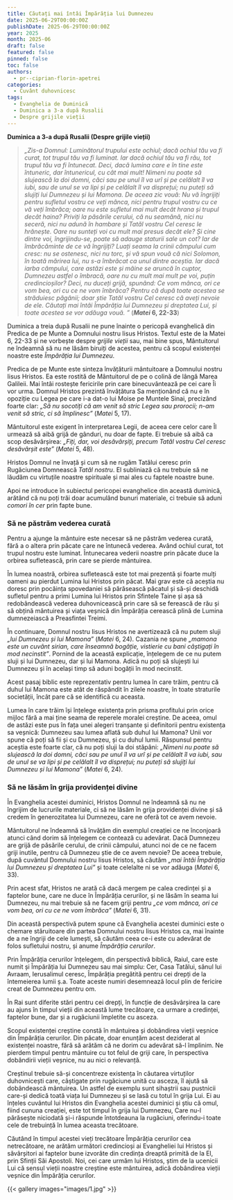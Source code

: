 ```yaml
---
title: Căutați mai întâi Împărăția lui Dumnezeu
date: 2025-06-29T00:00:00Z
publishDate: 2025-06-29T00:00:00Z
year: 2025
month: 2025-06
draft: false
featured: false
pinned: false
toc: false
authors:
  - pr--ciprian-florin-apetrei
categories:
  - Cuvânt duhovnicesc
tags:
  - Evanghelia de Duminică
  - Duminica a 3-a după Rusalii
  - Despre grijile vieții 
---
```

**Duminica a 3-a după Rusalii (Despre grijile vieții)**

> _„Zis-a Domnul: Luminătorul trupului este ochiul; dacă ochiul tău va fi curat, tot trupul tău va fi luminat. Iar dacă ochiul tău va fi rău, tot trupul tău va fi întunecat. Deci, dacă lumina care e în tine este întuneric, dar întunericul, cu cât mai mult! Nimeni nu poate să slujească la doi domni, căci sau pe unul îl va urî și pe celălalt îl va iubi, sau de unul se va lipi și pe celălalt îl va disprețui; nu puteți să slujiți lui Dumnezeu și lui Mamona. De aceea zic vouă: Nu vă îngrijiți pentru sufletul vostru ce veți mânca, nici pentru trupul vostru cu ce vă veți îmbrăca; oare nu este sufletul mai mult decât hrana și trupul decât haina? Priviți la păsările cerului, că nu seamănă, nici nu seceră, nici nu adună în hambare și Tatăl vostru Cel ceresc le hrănește. Oare nu sunteți voi cu mult mai presus decât ele? Și cine dintre voi, îngrijindu-se, poate să adauge staturii sale un cot? Iar de îmbrăcăminte de ce vă îngrijiți? Luați seama la crinii câmpului cum cresc: nu se ostenesc, nici nu torc, și vă spun vouă că nici Solomon, în toată mărirea lui, nu s-a îmbrăcat ca unul dintre aceștia. Iar dacă iarba câmpului, care astăzi este și mâine se aruncă în cuptor, Dumnezeu astfel o îmbracă, oare nu cu mult mai mult pe voi, puțin credincioșilor? Deci, nu duceți grijă, spunând: Ce vom mânca, ori ce vom bea, ori cu ce ne vom îmbrăca? Pentru că după toate acestea se străduiesc păgânii; doar știe Tatăl vostru Cel ceresc că aveți nevoie de ele. Căutați mai întâi Împărăția lui Dumnezeu și dreptatea Lui, și toate acestea se vor adăuga vouă. ”_ (**_Matei_ 6, 22-33**)

Duminica a treia după Rusalii ne pune înainte o pericopă evanghelică din Predica de pe Munte a Domnului nostru Iisus Hristos. Textul este de la Matei 6, 22-33 și ne vorbește despre _grijile vieții_ sau, mai bine spus, Mântuitorul ne îndeamnă să nu ne lăsăm biruiți de acestea, pentru că scopul existenței noastre este _Împărăția lui Dumnezeu_.

Predica de pe Munte este sinteza învățăturii mântuitoare a Domnului nostru Iisus Hristos. Ea este rostită de Mântuitorul de pe o colină de lângă Marea Galileii. Mai întâi rostește fericirile prin care binecuvântează pe cei care Îi vor urma. Domnul Hristos prezintă învățătura Sa menționând că nu e în opoziție cu Legea pe care i-a dat-o lui Moise pe Muntele Sinai, precizând foarte clar: _„Să nu socotiți că am venit să stric Legea sau prorocii; n-am venit să stric, ci să împlinesc”_ (_Matei_ 5, 17).

Mântuitorul este exigent în interpretarea Legii, de aceea cere celor care Îl urmează să aibă grijă de gânduri, nu doar de fapte. Ei trebuie să aibă ca scop desăvârșirea: _„Fiți, dar, voi desăvârșiți, precum Tatăl vostru Cel ceresc desăvârșit este”_ (_Matei_ 5, 48).

Hristos Domnul ne învață și cum să ne rugăm Tatălui ceresc prin Rugăciunea Domnească _Tatăl nostru_. El subliniază că nu trebuie să ne lăudăm cu virtuțile noastre spirituale și mai ales cu faptele noastre bune.

Apoi ne introduce în subiectul pericopei evanghelice din această duminică, arătând că nu poți trăi doar acumulând bunuri materiale, ci trebuie să aduni _comori în cer_ prin fapte bune.

### Să ne păstrăm vederea curată

Pentru a ajunge la mântuire este necesar să ne păstrăm vederea curată, fără a o altera prin păcate care ne întunecă vederea. Având ochiul curat, tot trupul nostru este luminat. Întunecarea vederii noastre prin păcate duce la orbirea sufletească, prin care se pierde mântuirea.

În lumea noastră, orbirea sufletească este tot mai prezentă și foarte mulți oameni au pierdut Lumina lui Hristos prin păcat. Mai grav este că aceștia nu doresc prin pocăința spovedaniei să părăsească păcatul și să-și deschidă sufletul pentru a primi Lumina lui Hristos prin Sfintele Taine și așa să redobândească vederea duhovnicească prin care să se ferească de rău și să obțină mântuirea și viața veșnică din Împărăția cerească plină de Lumina dumnezeiască a Preasfintei Treimi.

În continuare, Domnul nostru Iisus Hristos ne avertizează că nu putem sluji _„lui Dumnezeu și lui Mamona”_ (_Matei_ 6, 24). Cazania ne spune _„mamona este un cuvânt sirian, care înseamnă bogăție, vistierie cu bani câștigați în mod necinstit”_. Pornind de la această explicație, înțelegem de ce nu putem sluji și lui Dumnezeu, dar și lui Mamona. Adică nu poți să slujești lui Dumnezeu și în același timp să aduni bogății în mod necinstit.

Acest pasaj biblic este reprezentativ pentru lumea în care trăim, pentru că duhul lui Mamona este atât de răspândit în zilele noastre, în toate straturile societății, încât pare că se identifică cu aceasta.

Lumea în care trăim își înțelege existența prin prisma profitului prin orice mijloc fără a mai ține seama de reperele moralei creștine. De aceea, omul de astăzi este pus în fața unei alegeri tranșante și definitorii pentru existența sa veșnică: Dumnezeu sau lumea aflată sub duhul lui Mamona? Unii vor spune că poți să fii și cu Dumnezeu, și cu duhul lumii. Răspunsul pentru aceștia este foarte clar, că nu poți sluji la doi stăpâni: _„Nimeni nu poate să slujească la doi domni, căci sau pe unul îl va urî și pe celălalt îl va iubi, sau de unul se va lipi și pe celălalt îl va disprețui; nu puteți să slujiți lui Dumnezeu și lui Mamona”_ (_Matei_ 6, 24).

### Să ne lăsăm în grija providenței divine

În Evanghelia acestei duminici, Hristos Domnul ne îndeamnă să nu ne îngrijim de lucrurile materiale, ci să ne lăsăm în grija providenței divine și să credem în generozitatea lui Dumnezeu, care ne oferă tot ce avem nevoie.

Mântuitorul ne îndeamnă să învățăm din exemplul creației ce ne înconjoară atunci când dorim să înțelegem ce contează cu adevărat. Dacă Dumnezeu are grijă de păsările cerului, de crinii câmpului, atunci noi de ce ne facem griji inutile, pentru că Dumnezeu știe de ce avem nevoie? De aceea trebuie, după cuvântul Domnului nostru Iisus Hristos, să căutăm _„mai întâi Împărăția lui Dumnezeu și dreptatea Lui”_ și toate celelalte ni se vor adăuga (_Matei_ 6, 33).

Prin acest sfat, Hristos ne arată că dacă mergem pe calea credinței și a faptelor bune, care ne duce în Împărăția cerurilor, și ne lăsăm în seama lui Dumnezeu, nu mai trebuie să ne facem griji pentru _„ce vom mânca, ori ce vom bea, ori cu ce ne vom îmbrăca”_ (_Matei_ 6, 31).

Din această perspectivă putem spune că Evanghelia acestei duminici este o chemare stăruitoare din partea Domnului nostru Iisus Hristos ca, mai înainte de a ne îngriji de cele lumești, să căutăm ceea ce-i este cu adevărat de folos sufletului nostru, și anume _Împărăția cerurilor_.

Prin Împărăția cerurilor înțelegem, din perspectivă biblică, Raiul, care este numit și Împărăția lui Dumnezeu sau mai simplu: Cer, Casa Tatălui, sânul lui Avraam, Ierusalimul ceresc, Împărăția pregătită pentru cei drepți de la întemeierea lumii ș.a. Toate aceste numiri desemnează locul plin de fericire creat de Dumnezeu pentru om.

În Rai sunt diferite stări pentru cei drepți, în funcție de desăvârșirea la care au ajuns în timpul vieții din această lume trecătoare, ca urmare a credinței, faptelor bune, dar și a rugăciunii împletite cu asceza.

Scopul existenței creștine constă în mântuirea și dobândirea vieții veșnice din Împărăția cerurilor. Din păcate, doar enunțăm acest deziderat al existenței noastre, fără să arătăm că ne dorim cu adevărat să-l împlinim. Ne pierdem timpul pentru mântuire cu tot felul de griji care, în perspectiva dobândirii vieții veșnice, nu au nici o relevanță.

Creștinul trebuie să-și concentreze existența în căutarea virtuților duhovnicești care, câștigate prin rugăciune unită cu asceza, îl ajută să dobândească mântuirea. Un astfel de exemplu sunt sihaștrii sau pustnicii care-și dedică toată viața lui Dumnezeu și se lasă cu totul în grija Lui. Ei au înțeles cuvântul lui Hristos din Evanghelia acestei duminici și știu că omul, fiind cununa creației, este tot timpul în grija lui Dumnezeu, Care nu-l părăsește niciodată și-i răspunde întotdeauna la rugăciuni, oferindu-i toate cele de trebuință în lumea aceasta trecătoare.

Căutând în timpul acestei vieți trecătoare Împărăția cerurilor cea netrecătoare, ne arătăm următori credincioși ai Evangheliei lui Hristos și săvârșitori ai faptelor bune izvorâte din credința dreaptă primită de la El, prin Sfinții Săi Apostoli. Noi, cei care urmăm lui Hristos, știm de la ucenicii Lui că sensul vieții noastre creștine este mântuirea, adică dobândirea vieții veșnice din Împărăția cerurilor.

{{< gallery images="images/1.jpg" >}}
